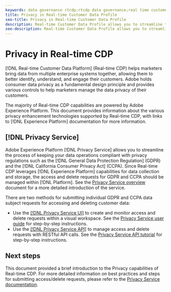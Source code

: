 ```yaml
---
keywords: data governance rtcdp;rtcdp data governance;real time customer data profile data governance;privacy rtcdp;rtcdp privacy
title: Privacy in Real-time Customer Data Profile
seo-title: Privacy in Real-time Customer Data Profile
description: Real-time Customer Data Profile allows you to streamline the process of keeping your data operations compliant with privacy regulations.
seo-description: Real-time Customer Data Profile allows you to streamline the process of keeping your data operations compliant with privacy regulations.
---
```


# Privacy in Real-time CDP

[!DNL Real-time Customer Data Platform] (Real-time CDP) helps marketers bring data from multiple enterprise systems together, allowing them to better identify, understand, and engage their customers. Adobe holds consumer data privacy as a fundamental design principle and provides various controls to help marketers manage the data privacy of their customers.

The majority of Real-time CDP capabilities are powered by Adobe Experience Platform. This document provides information about the various privacy enhancement technologies supported by Real-time CDP, with links to [!DNL Experience Platform] documentation for more information.

## [!DNL Privacy Service]

Adobe Experience Platform [!DNL Privacy Service] allows you to streamline the process of keeping your data operations compliant with privacy regulations such as the [!DNL General Data Protection Regulation] (GDPR) and the [!DNL California Consumer Privacy Act] (CCPA). Since Real-time CDP leverages [!DNL Experience Platform] capabilities for data collection and storage, the access and delete requests for GDPR and CCPA should be managed within [!DNL Platform]. See the [Privacy Service overview](../../privacy-service/home.md) document for a more detailed introduction of the service.

There are two methods for submitting individual GDPR and CCPA data subject requests for accessing and deleting customer data:

* Use the [[!DNL Privacy Service UI]](https://privacyui.cloud.adobe.io/) to create and monitor access and delete requests within a visual workspace. See the [Privacy Service user guide](../../privacy-service/ui/overview.md) for step-by-step instructions.
* Use the [[!DNL Privacy Service API]](https://www.adobe.io/apis/experienceplatform/home/api-reference.html#!acpdr/swagger-specs/privacy-service.yaml) to manage access and delete requests with RESTful API calls. See the [Privacy Service API tutorial](../../privacy-service/api/getting-started.md) for step-by-step instructions.

<!-- (Capability will not be available for November GA) 
## Opt-out capabilities

Real-time CDP provides two types of consumer opt-out capabilities:

1. **General opt-out**: (Waiting on info)
1. **Segment-level opt-out of sale**: Opt-out of sale requests are captured using the Profile Privacy mixin (see the section on "Handling opt-out requests" in the [Real-time Customer Profile overview](../../profile/home.md) for more information). Using this, you can exclude users who have opted out from a segment using boolean logic ("AND NOT") in the segment predicate.
-->

## Next steps

This document provided a brief introduction to the Privacy capabilities of Real-time CDP. For more detailed information on best practices and steps for submitting access/delete requests, please refer to the [Privacy Service documentation](../../privacy-service/home.md).